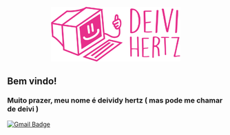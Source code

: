 <p align="center">
  <img text-align="center" width="300px" src="https://github.com/dhertzb/deivihertz/raw/main/src/assets/logo.svg">
</p>

## Bem vindo! 

### Muito prazer, meu nome é deividy hertz ( mas pode me chamar de deivi )



[![Gmail Badge](https://img.shields.io/badge/-dhertzb@gmail.com-c14438?style=flat-square&logo=Gmail&logoColor=white&link=mailto:dhertzb@gmail.com)](mailto:dhertzb@gmail.com)


<!--
**dhertzb/dhertzb** is a ✨ _special_ ✨ repository because its `README.md` (this file) appears on your GitHub profile.

Here are some ideas to get you started:

- 🔭 I’m currently working on ...
- 🌱 I’m currently learning ...
- 👯 I’m looking to collaborate on ...
- 🤔 I’m looking for help with ...
- 💬 Ask me about ...
- 📫 How to reach me: ...
- 😄 Pronouns: ...
- ⚡ Fun fact: ...
-->
